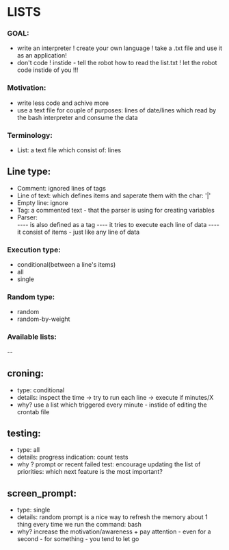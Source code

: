 LISTS
=
### GOAL:
- write an interpreter ! create your own language ! take a .txt file and use it as an application!
- don't code ! instide - tell the robot how to read the list.txt ! let the robot code instide of you !!!

### Motivation:

- write less code and achive more
- use a text file for couple of purposes: lines of date/lines which read by the bash interpreter and consume the data 

### Terminology:
- List: a text file which consist of: lines

## Line type:
- Comment:      ignored lines of tags
- Line of text: which defines items and saperate them with the char: '|'
- Empty line:   ignore
- Tag:          a commented text - that the parser is using for creating variables
- Parser:  
---- is also defined as a tag
---- it tries to execute each line of data
---- it consist of items - just  like any line of data

### Execution type:
- conditional(between a line's items)
- all 
- single

### Random type:
- random
- random-by-weight


### Available lists:
--
## croning:
- type:     conditional
- details:  inspect the time -> try to run each line -> execute if minutes/X 
- why?      use a list which triggered every minute - instide of editing the crontab file

## testing:
- type:     all
- details:  progress indication: count tests
- why ?     prompt or recent failed test: encourage updating the list of priorities: which next feature is the most important?


## screen_prompt:
- type:    single
- details: random prompt is a nice way to refresh the memory about 1 thing every time we run the command: bash 
- why?     increase the motivation/awareness  + pay attention - even for a second - for something - you tend to let go

